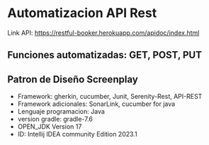 # Automatizacion API Rest
Link API: https://restful-booker.herokuapp.com/apidoc/index.html
## Funciones automatizadas: GET, POST, PUT

## Patron de Diseño Screenplay
- Framework: gherkin, cucumber, Junit, Serenity-Rest, API-REST
- Framework adicionales: SonarLink, cucumber for java
- Lenguaje programacion: Java
- version gradle: gradle-7.6
- OPEN_JDK Version 17
- ID: Intellij IDEA community Edition 2023.1
